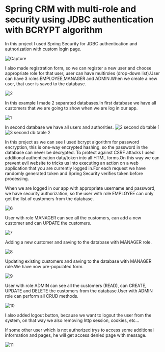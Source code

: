 # Spring CRM with multi-role and security using JDBC authentication with BCRYPT algorithm

In this project I used Spring Security for JDBC authentication and authorization with custom login page.

![Capture](https://user-images.githubusercontent.com/61464267/133890917-7d0f68cd-bc29-4bdc-8cfb-13697a50c999.PNG)

I also made registration form, so we can register a new user and choose appropriate role for that user, user can have multiroles (drop-down list).User can have 3 roles:EMPLOYEE,MANAGER and ADMIN.When we create a new user, that user is saved to the database.


![2](https://user-images.githubusercontent.com/61464267/133891429-8dea3f61-6a71-444b-a285-98989bc99d28.PNG)


In this example I made 2 separated databases.In first database we have all customers that we are going to show when we are log in our app.

![1](https://user-images.githubusercontent.com/61464267/133890482-d3f4b878-4774-42be-ae0e-fadc9b03914d.PNG)

In second database we have all users and authorities.
![2 second db table 1](https://user-images.githubusercontent.com/61464267/133890652-89ef513e-0ce2-4c57-965f-1bcc4b61aa6a.PNG)![3 second db table 2](https://user-images.githubusercontent.com/61464267/133890656-8fb9ed0f-802e-4a46-ba24-0f3479bc5738.PNG)

In this project as we can see I used bcrypt algorithm for password encryption, this is one-way encrypted hashing, so the password in the database can never be decrypted.
To protect against CSRF attacks I used additional authentication data/token into all HTML forms.On this way we can prevent evil website to tricks us into executing an action on a web application that you are currently logged in.For each request we have randomly generated token and Spring Security verifies token before processing.

When we are logged in our app with appropriate username and password, we have security authorization, so the user with role EMPLOYEE can only get the list of customers from the database.

![6](https://user-images.githubusercontent.com/61464267/133891991-43bf479e-0dbf-4b85-99d7-7d4a2869524b.PNG)

User with role MANAGER can see all the customers, can add a new customer and can UPDATE the customers.

![7](https://user-images.githubusercontent.com/61464267/133892134-586c53b7-5c85-4edf-9d9a-84cd9f48b182.PNG)

Adding a new customer and saving to the database with MANAGER role.

![8](https://user-images.githubusercontent.com/61464267/133892523-f6682f44-b6f3-42d3-85b8-4eacda439246.PNG)

Updating existing customers and saving to the database with MANAGER role.We have now pre-populated form.

![9](https://user-images.githubusercontent.com/61464267/133892469-9846a801-56fd-4ec8-b6c2-bb4c1f77372e.PNG)

User with role ADMIN can see all the customers (READ), can CREATE, UPDATE and DELETE the customers from the database.User with ADMIN role can perform all CRUD methods.

![10](https://user-images.githubusercontent.com/61464267/133892720-24723eb3-d5db-40f0-b41e-cdaf8964731b.PNG)

I also added logout button, because we want to logout the user from the system, on that way we also removing http session, cookies, etc…

If some other user which is not authorized trys to access some additional information and pages, he will get access denied page with message.

![11](https://user-images.githubusercontent.com/61464267/133892833-aa8a7d26-b910-4857-97f2-7d6372f3f857.PNG)

